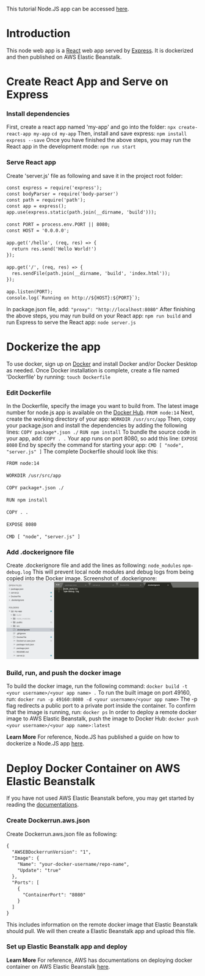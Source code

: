 This tutorial Node.JS app can be accessed [here](https://spontit.info).

# Introduction
This node web app is a [React](https://reactjs.org/) web app served by [Express](https://expressjs.com/). It is dockerized and then published on AWS Elastic Beanstalk.

# Create React App and Serve on Express
### Install dependencies
First, create a react app named 'my-app' and go into the folder:
`npx create-react-app my-app`
`cd my-app`
Then, install and save express:
`npm install express --save`
Once you have finished the above steps, you may run the React app in the development mode:
`npm run start`
### Serve React app
Create 'server.js' file as following and save it in the project root folder:
```
const express = require('express');
const bodyParser = require('body-parser')
const path = require('path');
const app = express();
app.use(express.static(path.join(__dirname, 'build')));

const PORT = process.env.PORT || 8080;
const HOST = '0.0.0.0';

app.get('/hello', (req, res) => {
  return res.send('Hello World!')
});

app.get('/', (req, res) => {
  res.sendFile(path.join(__dirname, 'build', 'index.html'));
});

app.listen(PORT);
console.log(`Running on http://${HOST}:${PORT}`);
```

In package.json file, add:
 `"proxy": "http://localhost:8080"` 
After finishing the above steps, you may run build on your React app:
 `npm run build`
and run Express to serve the React app:
 `node server.js`
 
 # Dockerize the app
To use docker, sign up on [Docker](https://docker.com) and install Docker and/or Docker Desktop as needed.
Once Docker installation is complete, create a file named 'Dockerfile' by running:
`touch Dockerfile`
### Edit Dockerfile
In the Dockerfile, specify the image you want to build from. The latest image number for node.js app is available on the [Docker Hub](https://hub.docker.com/).
`FROM node:14`
Next, create the working directory of your app:
`WORKDIR /usr/src/app`
Then, copy your package.json and install the dependencies by adding the following lines:
`COPY package*.json ./`
`RUN npm install`
To bundle the source code in your app, add:
`COPY . .`
Your app runs on port 8080, so add this line:
`EXPOSE 8080`
End by specify the command for starting your app:
`CMD [ "node", "server.js" ]`
The complete Dockerfile should look like this:
```
FROM node:14

WORKDIR /usr/src/app

COPY package*.json ./

RUN npm install

COPY . .

EXPOSE 8080

CMD [ "node", "server.js" ]
```

### Add .dockerignore file
Create .dockerignore file and add the lines as following:
`node_modules`
`npm-debug.log`
This will prevent local node modules and debug logs from being copied into the Docker image.
Screenshot of .dockerignore:
![screenshot-dockerignore](./public/screenshot-dockerignore.png)

### Build, run, and push the docker image
To build the docker image, run the following command:
`docker build -t <your username>/<your app name> .`
To run the built image on port 49160, run:
`docker run -p 49160:8080 -d <your username>/<your app name>`
The -p flag redirects a public port to a private port inside the container.
To confirm that the image is running, run:
`docker ps`
In order to deploy a remote docker image to AWS Elastic Beanstalk, push the image to Docker Hub:
`docker push <your username>/<your app name>:latest`

**Learn More**
For reference, Node.JS has published a guide on how to dockerize a Node.JS app [here](https://nodejs.org/de/docs/guides/nodejs-docker-webapp/).

# Deploy Docker Container on AWS Elastic Beanstalk
If you have not used AWS Elastic Beanstalk before, you may get started by reading the [documentations](https://docs.aws.amazon.com/elasticbeanstalk/latest/dg/GettingStarted.html).

### Create Dockerrun.aws.json
Create Dockerrun.aws.json file as following:
```
{
  "AWSEBDockerrunVersion": "1",
  "Image": {
    "Name": "your-docker-username/repo-name",
    "Update": "true"
  },
  "Ports": [
    {
      "ContainerPort": "8080"
    }
  ]
}
```
This includes information on the remote docker image that Elastic Beanstalk should pull. We will then create a Elastic Beanstalk app and upload this file.

### Set up Elastic Beanstalk app and deploy


**Learn More**
For reference, AWS has documentations on deploying docker container on AWS Elastic Beanstalk [here](https://docs.aws.amazon.com/elasticbeanstalk/latest/dg/single-container-docker.html).